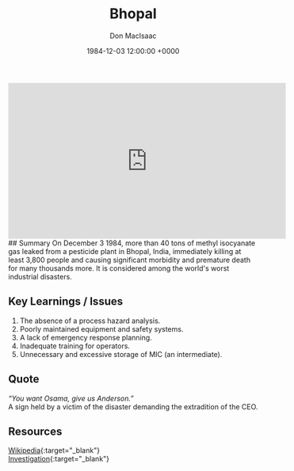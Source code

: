 ﻿---
title: Bhopal
author: Don MacIsaac
date: 1984-12-03 12:00:00 +0000
categories: [Accidents, Chemical]
tags: [Process Hazard Analysis, Inventory Management, Social License]
---
<iframe width="560" height="315" src="https://www.youtube.com/embed/HZirRB32qzU" title="YouTube video player" frameborder="0" allow="accelerometer; autoplay; clipboard-write; encrypted-media; gyroscope; picture-in-picture" allowfullscreen></iframe>
## Summary
On December 3 1984, more than 40 tons of methyl isocyanate gas leaked from a pesticide plant in Bhopal, India, immediately killing at least 3,800 people and causing significant morbidity and premature death for many thousands more. It is considered among the world's worst industrial disasters.


## Key Learnings / Issues
1. The absence of a process hazard analysis.
2. Poorly maintained equipment and safety systems.
3. A lack of emergency response planning.
4. Inadequate training for operators.
5. Unnecessary and excessive storage of MIC (an intermediate).


## Quote
*“You want Osama, give us Anderson.”*        \
A sign held by a victim of the disaster demanding the extradition of the CEO.


## Resources
[Wikipedia](https://en.wikipedia.org/wiki/Bhopal_disaster){:target="_blank"}        \
[Investigation](https://www.icheme.org/media/12438/lpb269_pg11.pdf){:target="_blank"}